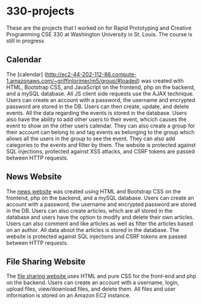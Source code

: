 # 330-projects
These are the projects that I worked on for Rapid Prototyping and Creative Programming CSE 330 at Washington University in St. Louis.  The course is still in progress

## Calendar
The [calendar] (http://ec2-44-202-112-86.compute-1.amazonaws.com/~griffinlorimer/m5/group/#loaded) was created with HTML, Bootstrap CSS, and JavaScript on the frontend, php on the backend, and a mySQL database.  All JS client side requests use the AJAX technique.  Users can create an account with a password, the username and encrypted password are stored in the DB.  Users can then create, update, and delete events.  All the data regarding the events is stored in the database.  Users also have the ability to add other users to their event, whcich causes the event to show on the other users calendar.  They can also create a group for their account can belong to and tag events as belonging to the group which allows all the users in the group to see the event.  They can also add categories to the events and filter by them.  The website is protected against SQL injections, protected against XSS attacks, and CSRF tokens are passed between HTTP requests. 

## News Website
The [news website](http://ec2-44-202-112-86.compute-1.amazonaws.com/~griffinlorimer/m3/group/homepage.php) was created using HTML and Bootstrap CSS on the frontend, php on the backend, and a mySQL database.  Users can create an account with a password, the username and encrypted password are stored in the DB.  Users can also create articles, which are all stored in the database and users have the option to modify and delete their own articles.  Users can also comment and like articles as well as filter the articles based on an author.  All data about the articles is stored in the database.  The website is protected against SQL injections and CSRF tokens are passed between HTTP requests. 

## File Sharing Website
The [file sharing website ](http://ec2-44-202-112-86.compute-1.amazonaws.com/~griffinlorimer/m2login.html)
uses HTML and pure CSS for the front-end and php on the backend.  Users can create an account with a username, login, upload files, view/download files, and delete them.  All files and user information is stored on an Amazon EC2 instance.
